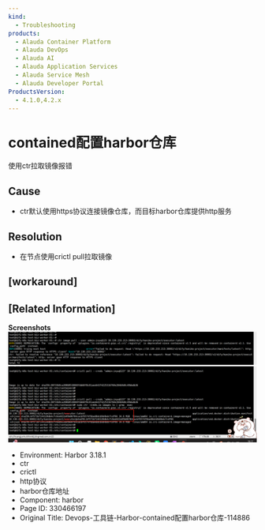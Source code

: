 ```yaml
---
kind:
  - Troubleshooting
products:
  - Alauda Container Platform
  - Alauda DevOps
  - Alauda AI
  - Alauda Application Services
  - Alauda Service Mesh
  - Alauda Developer Portal
ProductsVersion:
  - 4.1.0,4.2.x
---
```

<!-- A type of document that involves encountering a fault, diagnosing it, performing root cause analysis, and providing solutions. -->

# contained配置harbor仓库

使用ctr拉取镜像报错

## Cause
- ctr默认使用https协议连接镜像仓库，而目标harbor仓库提供http服务

## Resolution
- 在节点使用crictl pull拉取镜像

## [workaround]

## [Related Information]
**Screenshots**
![](assets/devops-gong-ju-lian-harbor-containedpei-zhi-harborcang-ku-114886/mceclip0_1754900698011_2s57o.png)
![](assets/devops-gong-ju-lian-harbor-containedpei-zhi-harborcang-ku-114886/mceclip1_1754901101039_n7spo.png)
- Environment: Harbor 3.18.1
- ctr
- crictl
- http协议
- harbor仓库地址
- Component: harbor
- Page ID: 330466197
- Original Title: Devops-工具链-Harbor-contained配置harbor仓库-114886
